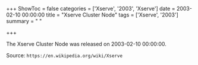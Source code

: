 +++
ShowToc = false
categories = ['Xserve', '2003', 'Xserve']
date = 2003-02-10 00:00:00
title = "Xserve Cluster Node"
tags = ['Xserve', '2003']
summary = " "

+++

The Xserve Cluster Node was released on 2003-02-10 00:00:00.

Source: `https://en.wikipedia.org/wiki/Xserve`


